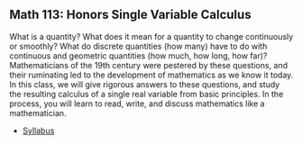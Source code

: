 ## Math 113: Honors Single Variable Calculus

What is a quantity? What does it mean for a quantity to change continuously or smoothly? What do discrete quantities (how many) have to do with continuous and geometric quantities (how much, how long, how far)? Mathematicians of the 19th century were pestered by these questions, and their ruminating led to the development of mathematics as we know it today. In this class, we will give rigorous answers to these questions, and study the resulting calculus of a single real variable from basic principles. In the process, you will learn to read, write, and discuss mathematics like a mathematician.

* [Syllabus](../../Teaching/Math_113_Syllabus.pdf) 

